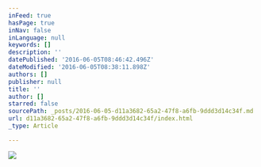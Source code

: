 ```yaml
---
inFeed: true
hasPage: true
inNav: false
inLanguage: null
keywords: []
description: ''
datePublished: '2016-06-05T08:46:42.496Z'
dateModified: '2016-06-05T08:38:11.898Z'
authors: []
publisher: null
title: ''
author: []
starred: false
sourcePath: _posts/2016-06-05-d11a3682-65a2-47f8-a6fb-9ddd3d14c34f.md
url: d11a3682-65a2-47f8-a6fb-9ddd3d14c34f/index.html
_type: Article

---
```

![](https://the-grid-user-content.s3-us-west-2.amazonaws.com/30ec2342-629d-4351-87da-a0e2e660ad35.jpg)